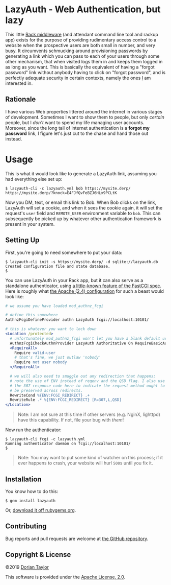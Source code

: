 # LazyAuth - Web Authentication, but lazy

This little [Rack middleware](https://github.com/rack/rack/wiki/List-of-Middleware) (and attendant command line tool and rackup app) exists for the
purpose of providing rudimentary access control to a website when the
prospective users are both small in number, and very busy. It
circumvents schmucking around provisioning passwords by generating a
link which you can pass to each of your users through some other
mechanism, that when visited logs them in and keeps them logged in as
long as you want. This is basically the equivalent of having a "forgot
password" link without anybody having to click on "forgot password",
and is perfectly adequate security in certain contexts, namely the
ones [I](https://doriantaylor.com/) am interested in.

## Rationale

I have various Web properties littered around the internet in various
stages of development. Sometimes I want to show them to people, but
only _certain_ people, but I _don't_ want to spend my life managing
user accounts. Moreover, since the long tail of internet
authentication is a **forgot my password** link, I figure let's just
cut to the chase and hand those out instead.

# Usage

This is what it would look like to generate a LazyAuth link, assuming
you had everything else set up:

    $ lazyauth-cli -c lazyauth.yml bob https://mysite.derp/
    https://mysite.derp/?knock=E4FJfQvFeBZJ6HLx9PCLtK

Now you DM, text, or email this link to Bob. When Bob clicks on the
link, LazyAuth will set a cookie, and when it sees the cookie again,
it will set the request's `user` field and `REMOTE_USER` environment
variable to `bob`. This can subsequently be picked up by whatever
other authentication framework is present in your system.

## Setting Up

First, you're going to need somewhere to put your data:

    $ lazyauth-cli init -s https://mysite.derp/ -d sqlite://lazyauth.db
    Created configuration file and state database.
    $

You can use LazyAuth in your Rack app, but it can also serve as a
standalone authenticator, using [a little-known feature of the FastCGI
spec](https://github.com/fast-cgi/spec/blob/master/spec.md#63-authorizer).
Here is roughly what [the Apache (2.4)
configuration](https://httpd.apache.org/docs/2.4/mod/mod_authnz_fcgi.html)
for such a beast would look like:

```apache
# we assume you have loaded mod_authnz_fcgi

# define this somewhere
AuthnzFcgiDefineProvider authn LazyAuth fcgi://localhost:10101/

# this is whatever you want to lock down
<Location /protected>
  # unfortunately mod_authnz_fcgi won't let you have a blank default user
  AuthnzFcgiCheckAuthnProvider LazyAuth Authoritative On RequireBasicAuth Off UserExpr "%{reqenv:FCGI_USER}" DefaultUser nobody
  <RequireAll>
    Require valid-user
    # that's fine, we just outlaw 'nobody'
    Require not user nobody
  </RequireAll>

  # we will also need to smuggle out any redirection that happens; 
  # note the use of ENV instead of reqenv and the QSD flag. I also use
  # the 307 response code here to indicate the request method ought to
  # be preserved across redirects.
  RewriteCond %{ENV:FCGI_REDIRECT} .+
  RewriteRule .* %{ENV:FCGI_REDIRECT} [R=307,L,QSD]
</Location>
```

> Note: I am not sure at this time if other servers (e.g. NginX,
> lighttpd) have this capability. If not, file your bug with _them_!

Now run the authenticator:

    $ lazyauth-cli fcgi -c lazyauth.yml
    Running authenticator daemon on fcgi://localhost:10101/
    $

> Note: You may want to put some kind of watcher on this process; if it
> ever happens to crash, your website will hurl `500`s until you fix it.

## Installation

You know how to do this:

    $ gem install lazyauth

Or, [download it off rubygems.org](https://rubygems.org/gems/lazyauth).

## Contributing

Bug reports and pull requests are welcome at
[the GitHub repository](https://github.com/doriantaylor/rb-lazyauth).

## Copyright & License

©2019 [Dorian Taylor](https://doriantaylor.com/)

This software is provided under
the [Apache License, 2.0](https://www.apache.org/licenses/LICENSE-2.0).
